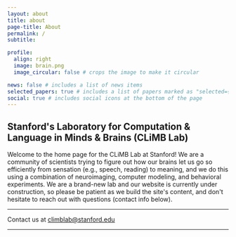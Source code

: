 ```yaml
---
layout: about
title: about
page-title: About
permalink: /
subtitle: 

profile:
  align: right
  image: brain.png
  image_circular: false # crops the image to make it circular

news: false # includes a list of news items
selected_papers: true # includes a list of papers marked as "selected={true}"
social: true # includes social icons at the bottom of the page
---
```


## Stanford's Laboratory for Computation & Language in Minds & Brains (CLiMB Lab)

Welcome to the home page for the CLiMB Lab at Stanford! We are a community of scientists trying to 
figure out how our brains let us go so efficiently from sensation (e.g., speech, reading) to meaning, 
and we do this using a combination of neuroimaging, computer modeling, and behavioral experiments. 
We are a brand-new lab and our website is currently under construction, so please be patient as we
build the site's content, and don't hesitate to reach out with questions (contact info below).


---

Contact us at <i class="fa fa-envelope"></i> 
<a href= "mailto:climblab@stanford.edu">climblab@stanford.edu</a>

--- 